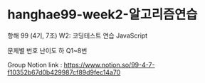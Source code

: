 # hanghae99-week2-알고리즘연습

항해 99 (4기, 7조) W2: 코딩테스트 연습 JavaScript

문제별 번호
난이도 하 Q1~8번

Group Notion link : https://www.notion.so/99-4-7-f10352b67d0b429987cf89d9fec14a70

